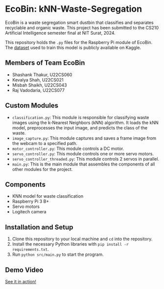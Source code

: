 # EcoBin: kNN-Waste-Segregation
EcoBin is a waste segregation smart dustbin that classifies and separates recyclable and organic waste. This project has been submitted to the CS210 Artificial Intelligence semester final at NIT Surat, 2024.

This repository holds the ```.py``` files for the Raspberry Pi module of EcoBin. The [dataset](https://www.kaggle.com/datasets/techsash/waste-classification-data) used to train this model is publicly available on Kaggle.


## Members of Team EcoBin
- Shashank Thakur, U22CS060
- Kevalya Shah, U22CS021
- Misbah Shaikh, U22CS043
- Raj Vadodaria, U22CS077


## Custom Modules
- `classification.py`: This module is responsible for classifying waste images using the k-Nearest Neighbors (kNN) algorithm. It loads the kNN model, preprocesses the input image, and predicts the class of the waste.
- `image_capture.py`: This module captures and saves a frame image from the webcam to a specified path.
- `motor_controller.py`: This module controls a DC motor.
- `servo_controller.py`: This module controls one or more servo motors.
- `servo_controller_threaded.py`: This module controls 2 servos in parallel.
- `main.py`: This is the main module that assembles the components of all other modules for the project.


## Components
- KNN model for waste classification
- Raspberry Pi 3 B+
- Servo motors
- Logitech camera


## Installation and Setup
1. Clone this repository to your local machine and `cd` into the repository.
2. Install the necessary Python libraries with `pip install -r requirements.txt`.
3. Run `python src/main.py` to start the program.


## Demo Video
[See it in action!](https://drive.google.com/drive/folders/1v01BjMB7FujR2tBTY8JAaUFmC2UJ6NaL?usp=drive_link)

